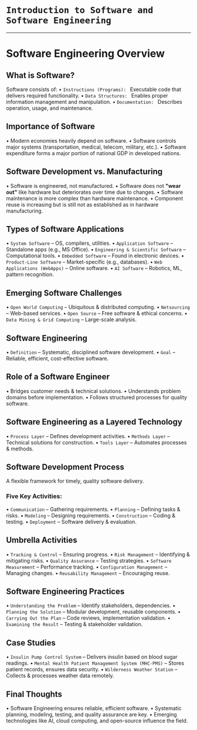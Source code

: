 # `Introduction to Software and Software Engineering`

---

# Software Engineering Overview

## What is Software? 

Software consists of:
• `Instructions (Programs): ` Executable code that delivers required functionality.
• `Data Structures: ` Enables proper information management and manipulation.
• `Documentation: ` Describes operation, usage, and maintenance. 

## Importance of Software 

• Modern economies heavily depend on software.
• Software controls major systems (transportation, medical, telecom, military, etc.).
• Software expenditure forms a major portion of national GDP in developed nations. 

## Software Development vs. Manufacturing 

• Software is engineered, not manufactured.
• Software does not **"wear out"** like hardware but deteriorates over time due to changes.
• Software maintenance is more complex than hardware maintenance.
• Component reuse is increasing but is still not as established as in hardware manufacturing. 

## Types of Software Applications 

• `System Software` – OS, compilers, utilities.
• `Application Software` – Standalone apps (e.g., MS Office).
• `Engineering & Scientific Software` – Computational tools.
• `Embedded Software` – Found in electronic devices.
• `Product-Line Software` – Market-specific (e.g., databases).
• `Web Applications (WebApps)` – Online software.
• `AI Software` – Robotics, ML, pattern recognition. 

## Emerging Software Challenges 

• `Open World Computing` – Ubiquitous & distributed computing.
• `Netsourcing` – Web-based services.
• `Open Source` – Free software & ethical concerns.
• `Data Mining & Grid Computing` – Large-scale analysis. 

## Software Engineering 

• `Definition` – Systematic, disciplined software development.
• `Goal` – Reliable, efficient, cost-effective software. 

## Role of a Software Engineer 

• Bridges customer needs & technical solutions.
• Understands problem domains before implementation.
• Follows structured processes for quality software. 

## Software Engineering as a Layered Technology 

• `Process Layer` – Defines development activities.
• `Methods Layer` – Technical solutions for construction.
• `Tools Layer` – Automates processes & methods. 

## Software Development Process 

A flexible framework for timely, quality software delivery. 

### Five Key Activities: 
• `Communication` – Gathering requirements.
• `Planning` – Defining tasks & risks.
• `Modeling` – Designing requirements.
• `Construction` – Coding & testing.
• `Deployment` – Software delivery & evaluation. 

## Umbrella Activities 

• `Tracking & Control` – Ensuring progress.
• `Risk Management` – Identifying & mitigating risks.
• `Quality Assurance` – Testing strategies.
• `Software Measurement` – Performance tracking.
• `Configuration Management` – Managing changes.
• `Reusability Management` – Encouraging reuse. 

## Software Engineering Practices 

• `Understanding the Problem` – Identify stakeholders, dependencies.
• `Planning the Solution` – Modular development, reusable components.
• `Carrying Out the Plan` – Code reviews, implementation validation.
• `Examining the Result` – Testing & stakeholder validation. 

## Case Studies 

• `Insulin Pump Control System` – Delivers insulin based on blood sugar readings.
• `Mental Health Patient Management System (MHC-PMS)` – Stores patient records, ensures data security.
• `Wilderness Weather Station` – Collects & processes weather data remotely. 

## Final Thoughts 

• Software Engineering ensures reliable, efficient software.
• Systematic planning, modeling, testing, and quality assurance are key.
• Emerging technologies like AI, cloud computing, and open-source influence the field.
